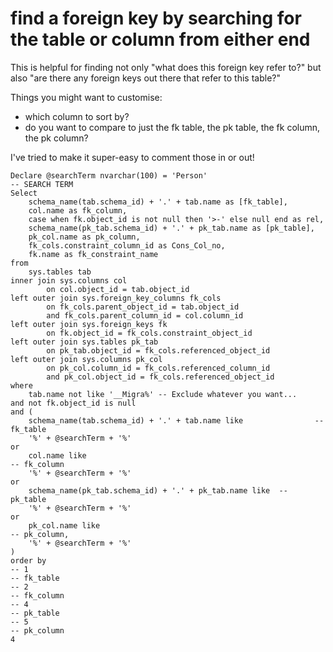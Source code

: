 ﻿# find a foreign key by searching for the table or column from either end

This is helpful for finding not only "what does this foreign key refer to?" but also "are there any foreign keys out there that refer to this table?"

Things you might want to customise:

- which column to sort by?
- do you want to compare to just the fk table, the pk table, the fk column, the pk column?

I've tried to make it super-easy to comment those in or out!

	Declare @searchTerm nvarchar(100) = 'Person'								-- SEARCH TERM
	Select
		schema_name(tab.schema_id) + '.' + tab.name as [fk_table],
		col.name as fk_column,
		case when fk.object_id is not null then '>-' else null end as rel,
		schema_name(pk_tab.schema_id) + '.' + pk_tab.name as [pk_table],
		pk_col.name as pk_column,
		fk_cols.constraint_column_id as Cons_Col_no,
		fk.name as fk_constraint_name
	from
		sys.tables tab
	inner join sys.columns col
			on col.object_id = tab.object_id
	left outer join sys.foreign_key_columns fk_cols
			on fk_cols.parent_object_id = tab.object_id
			and fk_cols.parent_column_id = col.column_id
	left outer join sys.foreign_keys fk
			on fk.object_id = fk_cols.constraint_object_id
	left outer join sys.tables pk_tab
			on pk_tab.object_id = fk_cols.referenced_object_id
	left outer join sys.columns pk_col
			on pk_col.column_id = fk_cols.referenced_column_id
			and pk_col.object_id = fk_cols.referenced_object_id
	where
		tab.name not like '__Migra%' -- Exclude whatever you want...
	and not fk.object_id is null
	and (
		schema_name(tab.schema_id) + '.' + tab.name like				-- fk_table
		'%' + @searchTerm + '%'
	or
		col.name like																						-- fk_column
		'%' + @searchTerm + '%'
	or
		schema_name(pk_tab.schema_id) + '.' + pk_tab.name like	-- pk_table
		'%' + @searchTerm + '%'
	or
		pk_col.name like																				-- pk_column,
		'%' + @searchTerm + '%'
	)
	order by
	-- 1																											-- fk_table
	-- 2																											-- fk_column
	-- 4																											-- pk_table
	-- 5																											-- pk_column
	4
